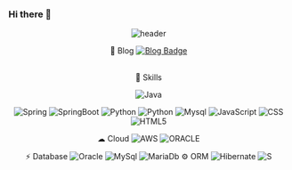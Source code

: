 ### Hi there 👋

<!--
**zmffhqj714/zmffhqj714** is a ✨ _special_ ✨ repository because its `README.md` (this file) appears on your GitHub profile.

Here are some ideas to get you started:

- 🔭 I’m currently working on ...
- 🌱 I’m currently learning ...
- 👯 I’m looking to collaborate on ...
- 🤔 I’m looking for help with ...
- 💬 Ask me about ...
- 📫 How to reach me: ...
- 😄 Pronouns: ...
- ⚡ Fun fact: ...
-->
<div align="center">

![header](https://capsule-render.vercel.app/api?type=cylinder&color=22272d&height=100&section=header&text=Good%20to%20see%20you!&fontSize=50&fontColor=e7e7e7)
<br>

 📝 Blog
[![Blog Badge](http://img.shields.io/badge/Past%20Blog-dcffe4?style=flat-square&logo=Naver&link=https://blog.naver.com/zmffhqj714)](https://blog.naver.com/zmffhqj714)
<br>
<br>

🚀 Skills
  
![Java](https://img.shields.io/badge/Java-ED8B00?style=for-the-badge&logo=java&logoColor=white)
 
  ![Spring](https://img.shields.io/badge/Spring-6DB33F?style=for-the-badge&logo=spring&logoColor=white)
   ![SpringBoot](https://img.shields.io/badge/Spring-6DB33F?style=for-the-badge&logo=spring&logoColor=white)
  ![Python](https://img.shields.io/badge/python-3670A0?style=for-the-badge&logo=python&logoColor=ffdd54)
![Python](https://img.shields.io/badge/python-3670A0?style=for-the-badge&logo=python&logoColor=ffdd54)
![Mysql](https://img.shields.io/badge/MySQL-00000F?style=for-the-badge&logo=mysql&logoColor=white)
 ![JavaScript](https://img.shields.io/badge/javascript-%23323330.svg?style=for-the-badge&logo=javascript&logoColor=%23F7DF1E)
  ![CSS](https://img.shields.io/badge/CSS-239120?&style=for-the-badge&logo=css3&logoColor=white)
![HTML5](https://img.shields.io/badge/HTML5-E34F26?style=for-the-badge&logo=html5&logoColor=white)

   ☁ Cloud 
  ![AWS](https://img.shields.io/badge/Amazon_AWS-FF9900?style=for-the-badge&logo=amazonaws&logoColor=white)
    ![ORACLE](https://img.shields.io/badge/Oracle-F80000?style=for-the-badge&logo=oracle&logoColor=black)
  
  ⚡ Database
  ![Oracle](https://img.shields.io/badge/Oracle-F80000?style=for-the-badge&logo=Oracle&logoColor=white)
  ![MySql](https://img.shields.io/badge/MySQL-005C84?style=for-the-badge&logo=mysql&logoColor=white)
  ![MariaDb](https://img.shields.io/badge/MariaDB-003545?style=for-the-badge&logo=mariadb&logoColor=white)
  ⚙️ ORM
   ![Hibernate](https://img.shields.io/badge/Hibernate-59666C?style=for-the-badge&logo=Hibernate&logoColor=white)
   ![S](https://github-readme-stats.vercel.app/api/top-langs/?username={username}&theme=blue-green)
 
</div>

